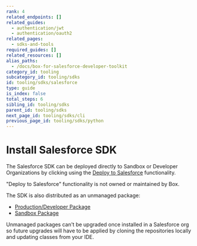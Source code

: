 ```yaml
---
rank: 4
related_endpoints: []
related_guides:
  - authentication/jwt
  - authentication/oauth2
related_pages:
  - sdks-and-tools
required_guides: []
related_resources: []
alias_paths:
  - /docs/box-for-salesforce-developer-toolkit
category_id: tooling
subcategory_id: tooling/sdks
id: tooling/sdks/salesforce
type: guide
is_index: false
total_steps: 6
sibling_id: tooling/sdks
parent_id: tooling/sdks
next_page_id: tooling/sdks/cli
previous_page_id: tooling/sdks/python
---
```


# Install Salesforce SDK

The Salesforce SDK can be deployed directly to Sandbox or Developer
Organizations by clicking using the [Deploy to Salesforce][deploy_salesforce]
functionality.

<Message type="notice">

"Deploy to Salesforce" functionality is not owned or maintained by Box.

</Message>

The SDK is also distributed as an unmanaged package:

- [Production/Developer Package][salesforce_pkg_prod]
- [Sandbox Package][salesforce_pkg_sandbox]

<Message type="warning">

Unmanaged packages can't be upgraded once installed in a Salesforce org so
future upgrades will have to be applied by cloning the repositories locally
and updating classes from your IDE.

</Message>

[deploy_salesforce]: https://githubsfdeploy.herokuapp.com/?owner=box&repo=box-salesforce-sdk
[salesforce_pkg_prod]: https://cloud.box.com/Box-Apex-SDK
[salesforce_pkg_sandbox]: https://cloud.box.com/Box-Apex-SDK-Sandbox
